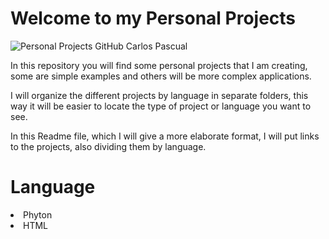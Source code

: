 # Welcome to my Personal Projects

![Personal Projects GitHub Carlos Pascual](https://github.com/cdeveloping/personal-projects/assets/134525703/6e900d53-8578-4279-aec3-92be7b66047e)

<p>In this repository you will find some personal projects that I am creating, some are simple examples and others will be more complex applications.</p>
<p>I will organize the different projects by language in separate folders, this way it will be easier to locate the type of project or language you want to see.</p>
<p>In this Readme file, which I will give a more elaborate format, I will put links to the projects, also dividing them by language.</p>

# Language

<li>Phyton</li>
<li>HTML</li>





